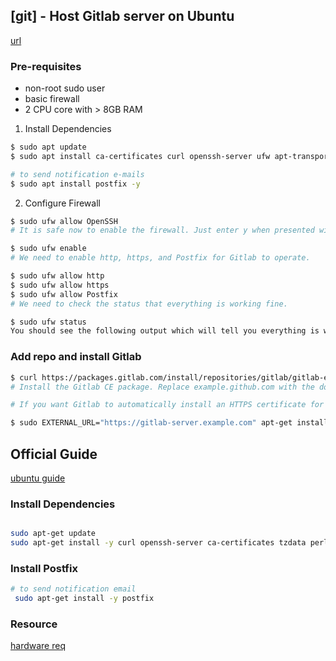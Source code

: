 ## [git] - Host Gitlab server on Ubuntu

[url](https://www.snel.com/support/how-to-create-your-own-gitlab-server-on-ubuntu-18-04/)

### Pre-requisites
* non-root sudo user
* basic firewall
* 2 CPU core with > 8GB RAM

1. Install Dependencies
```bash
$ sudo apt update
$ sudo apt install ca-certificates curl openssh-server ufw apt-transport-https -y

# to send notification e-mails
$ sudo apt install postfix -y
```

2. Configure Firewall
```bash
$ sudo ufw allow OpenSSH
# It is safe now to enable the firewall. Just enter y when presented with the prompt.

$ sudo ufw enable
# We need to enable http, https, and Postfix for Gitlab to operate.

$ sudo ufw allow http
$ sudo ufw allow https
$ sudo ufw allow Postfix
# We need to check the status that everything is working fine.

$ sudo ufw status
You should see the following output which will tell you everything is working fine.
```

### Add repo and install Gitlab
```bash
$ curl https://packages.gitlab.com/install/repositories/gitlab/gitlab-ee/script.deb.sh | sudo bash
# Install the Gitlab CE package. Replace example.github.com with the domain you will be using for your Gitlab install.

# If you want Gitlab to automatically install an HTTPS certificate for you using Let’s Encrypt, choose https in the command below. If you want to use your certificate or don’t want to use https, use HTTP below.

$ sudo EXTERNAL_URL="https://gitlab-server.example.com" apt-get install gitlab-ee
```

## Official Guide
[ubuntu guide](https://about.gitlab.com/install/#ubuntu)

### Install Dependencies
```bash

sudo apt-get update
sudo apt-get install -y curl openssh-server ca-certificates tzdata perl


```

### Install Postfix
```bash
# to send notification email
 sudo apt-get install -y postfix

```


### Resource

[hardware req](https://docs.gitlab.com/ee/install/requirements.html#hardware-requirements)